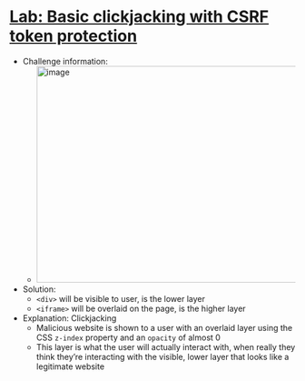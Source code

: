# [Lab: Basic clickjacking with CSRF token protection](https://portswigger.net/web-security/clickjacking/lab-basic-csrf-protected)

- Challenge information:
  - <img width="692" height="381" alt="image" src="https://github.com/user-attachments/assets/3e1e6f07-4125-4ce1-bee3-570540f8a4a9" />
- Solution:
  - `<div>` will be visible to user, is the lower layer
  - `<iframe>` will be overlaid on the page, is the higher layer
- Explanation: Clickjacking
  - Malicious website is shown to a user with an overlaid layer using the CSS `z-index` property and an `opacity` of almost 0
  - This layer is what the user will actually interact with, when really they think they’re interacting with the visible, lower layer that looks like a legitimate website
